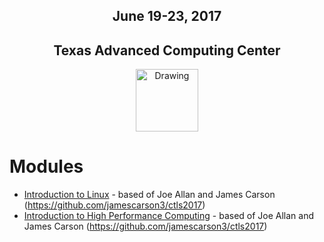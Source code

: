 <center>
<h2>June 19-23, 2017</h2>
<h2>Texas Advanced Computing Center</h2></center>
<center><img src="https://www.tacc.utexas.edu/documents/1084364/1275944/tacc.png" alt="Drawing" style="height:100px;"/></center>


# Modules

* [Introduction to Linux](docs/intro_to_linux/intro_to_linux_01.md) - based of Joe Allan and James Carson (https://github.com/jamescarson3/ctls2017)
* [Introduction to High Performance Computing](docs/intro_to_hpc/intro_to_hpc_01.md) - based of Joe Allan and James Carson (https://github.com/jamescarson3/ctls2017)
